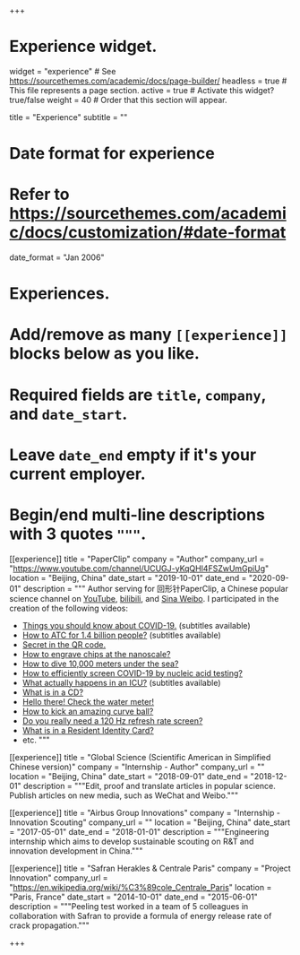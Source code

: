 +++
# Experience widget.
widget = "experience"  # See https://sourcethemes.com/academic/docs/page-builder/
headless = true  # This file represents a page section.
active = true  # Activate this widget? true/false
weight = 40  # Order that this section will appear.

title = "Experience"
subtitle = ""

# Date format for experience
#   Refer to https://sourcethemes.com/academic/docs/customization/#date-format
date_format = "Jan 2006"

# Experiences.
#   Add/remove as many `[[experience]]` blocks below as you like.
#   Required fields are `title`, `company`, and `date_start`.
#   Leave `date_end` empty if it's your current employer.
#   Begin/end multi-line descriptions with 3 quotes `"""`.
[[experience]]
  title = "PaperClip"
  company = "Author"
  company_url = "https://www.youtube.com/channel/UCUGJ-yKqQHl4FSZwUmGpiUg"
  location = "Beijing, China"
  date_start = "2019-10-01"
  date_end = "2020-09-01"
  description = """
  Author serving for 回形针PaperClip, a Chinese popular science channel on [YouTube](https://www.youtube.com/channel/UCUGJ-yKqQHl4FSZwUmGpiUg), [bilibili](https://space.bilibili.com/258150656), and [Sina Weibo](https://weibo.com/p/1005056414205745). I participated in the creation of the following videos:
  * [Things you should know about COVID-19.](https://youtu.be/0ySYM4kRJVY) (subtitles available)
  * [How to ATC for 1.4 billion people?](https://youtu.be/5ZphSjh1ngU) (subtitles available)
  * [Secret in the QR code.](https://youtu.be/XW8sgT_D0To)
  * [How to engrave chips at the nanoscale?](https://youtu.be/Co7-_d1NjkM)
  * [How to dive 10,000 meters under the sea?](https://youtu.be/INUb-e0R89g)
  * [How to efficiently screen COVID-19 by nucleic acid testing?](https://youtu.be/jMN8vKV339Q)
  * [What actually happens in an ICU?](https://youtu.be/yMkJxLybIsY) (subtitles available)
  * [What is in a CD?](https://youtu.be/iygjJ8M7jnM)
  * [Hello there! Check the water meter!](https://youtu.be/LDjPZBbQ_JI)
  * [How to kick an amazing curve ball?](https://youtu.be/GKXxcgL5Hvg)
  * [Do you really need a 120 Hz refresh rate screen?](https://youtu.be/8qT2anaI884)
  * [What is in a Resident Identity Card?](https://youtu.be/n-FAYmSpopQ)
  * etc.
  """

[[experience]]
  title = "Global Science (Scientific American in Simplified Chinese version)"
  company = "Internship - Author"
  company_url = ""
  location = "Beijing, China"
  date_start = "2018-09-01"
  date_end = "2018-12-01"
  description = """Edit, proof and translate articles in popular science. Publish articles on new media, such as WeChat and Weibo."""

[[experience]]
  title = "Airbus Group Innovations"
  company = "Internship - Innovation Scouting"
  company_url = ""
  location = "Beijing, China"
  date_start = "2017-05-01"
  date_end = "2018-01-01"
  description = """Engineering internship which aims to develop sustainable scouting on R&T and innovation development in China."""

[[experience]]
  title = "Safran Herakles & Centrale Paris"
  company = "Project Innovation"
  company_url = "https://en.wikipedia.org/wiki/%C3%89cole_Centrale_Paris"
  location = "Paris, France"
  date_start = "2014-10-01"
  date_end = "2015-06-01"
  description = """Peeling test worked in a team of 5 colleagues in collaboration with Safran to provide a formula of energy release rate of crack propagation."""

+++
